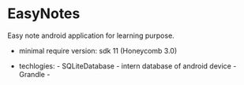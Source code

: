 EasyNotes
=========

Easy note android application for learning purpose.

-   minimal require version: sdk 11 (Honeycomb 3.0)

-   techlogies: 
        -   SQLiteDatabase - intern database of android device 
        -   Grandle - 
    
